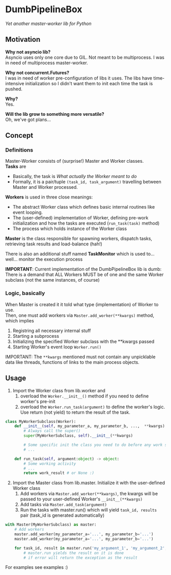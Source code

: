 # DumbPipelineBox #
*Yet another master-worker lib for Python*

## Motivation ##
**Why not asyncio lib?**\
Asyncio uses only one core due to GIL. Not meant to be multiprocess. I was in need of multiprocess master-worker.

**Why not concurrent.Futures?**\
I was in need of worker pre-configuration of libs it uses. The libs have time-intensive initialization so I didn't want them to init each time the task is pushed.

**Why?**\
Yes.

**Will the lib grow to something more versatile?**\
Oh, we've got plans...

## Concept ##
### Definitions ###
Master-Worker consists of (surprise!) Master and Worker classes.\
**Tasks** are 
* Basically, the task is *What actually the Worker meant to do*
* Formally, it is a pair/tuple ```(task_id, task_argument)``` travelling between Master and Worker processed.

**Workers** is used in three close meanings:
* The abstract Worker class which defines basic internal routines like event looping.
* The (user-defined) implementation of Worker, defining pre-work initialization and how the tasks are executed (```run_task(task)``` method)
* The process which holds instance of the Worker class

**Master** is the class responsible for spawning workers, dispatch tasks, retrieving task results and load-balance (hah!)

There is also an additional stuff named **TaskMonitor** which is used to... well... monitor the execution process

**IMPORTANT**:
Current implementation of the DumbPipelineBox lib is dumb:\
There is a demand that ALL Workers MUST be of one and the same Worker subclass (not the same instances, of course)

### Logic, basically ###
When Master is created it it told what type (implementation) of Worker to use.\
Then, one must add workers via ```Master.add_worker(**kwargs)``` method, which implies 
1. Registring all necessary internal stuff
2. Starting a subprocess
3. Initializing the specified Worker subclass with the **kwargs passed
4. Starting Worker's event loop ```Worker.run()```

IMPORTANT: The ```**kwargs``` mentioned must not contain any unpicklable data like threads, functions of links to the main process objects.

## Usage ##
1. Import the Worker class from lib.worker and 
   1. overload the ```Worker.__init__()``` method if you need to define worker's pre-init
   2. overload the ```Worker.run_task(argument)``` to define the worker's logic. Use return (not yield) to return the result of the task.

```python
class MyWorkerSubclass(Worker):
    def __init__(self, my_parameter_a, my_parameter_b, ...,  **kwargs):
        # Always call the super()
        super(MyWorkerSubclass, self).__init__(**kwargs)

        # Some specific init the class you need to do before any work starts
        # ...

    def run_task(self, argument:object) -> object:
        # Some working activity
        # ...
        return work_result # or None :)

```

2. Import the Master class from lib.master. Initialize it with the user-defined Worker class
   1. Add workers via ```Master.add_worker(**kwargs)```, the kwargs will be passed to your user-defined Worker's ```__init__(**kwargs)```
   2. Add tasks via ```Master.add_task(argument)```
   3. Run the tasks with master.run() which will yield ```task_id, results``` pair (task_id is generated automatically) 

```python
with Master(MyWorkerSubclass) as master:
    # Add workers
    master.add_worker(my_parameter_a='...', my_parameter_b='...')
    master.add_worker(my_parameter_a='...', my_parameter_b='...')

    for task_id, result in master.run('my_argument_1', 'my_argument_2', 'my_argument_3', ...):
        # master.run yields the result on it is done
        # if error will return the exception as the result
```
For examples see examples :)
